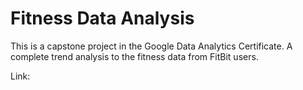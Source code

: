 # Fitness Data Analysis

This is a capstone project in the Google Data Analytics Certificate. A complete trend analysis to the fitness data from FitBit users.

Link: 
